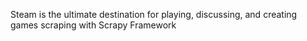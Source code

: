 Steam is the ultimate destination for playing, discussing, and creating games scraping with Scrapy Framework